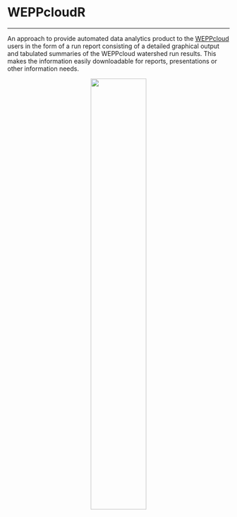# WEPPcloudR
***

An approach to provide automated data analytics product to the [WEPPcloud](https://wepp.cloud/weppcloud/) users in the form of a run report consisting of a detailed graphical output and tabulated summaries of the WEPPcloud watershed run results. This makes the information easily downloadable for reports, presentations or other information needs.

<p align="center">
  <img src="[https://github.com/devalc/WEPPcloudR/blob/main/www/weppcloudR_featured.gif](https://github.com/devalc/WEPPcloudR/blob/main/www/weppcloudR_featured.gif)" width=50%/>
</p>
